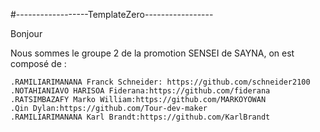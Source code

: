 #------------------TemplateZero-----------------

Bonjour

Nous sommes le groupe 2 de la promotion SENSEI de SAYNA, on est composé de :

    .RAMILIARIMANANA Franck Schneider: https://github.com/schneider2100        
    .NOTAHIANIAVO HARISOA Fiderana:https://github.com/fiderana
    .RATSIMBAZAFY Marko William:https://github.com/MARKOYOWAN
    .Qin Dylan:https://github.com/Tour-dev-maker
    .RAMILIARIMANANA Karl Brandt:https://github.com/KarlBrandt
